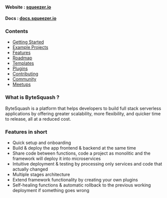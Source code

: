 #### Website : [squeezer.io](https://bytesquash.com)
#### Docs : [docs.squeezer.io](https://docs.bytesquash.com/)

### Contents

* [Getting Started](#getting-started)
* [Example Projects](#example-projects)
* [Features](#features)
* [Roadmap](#roadmap)
* [Templates](#templates)
* [Plugins](#plugins)
* [Contributing](#contributing)
* [Community](#community)
* [Meetups](#meetups)

### What is ByteSquash ?

ByteSquash is a platform that helps developers to build full stack serverless applications by offering greater scalability, more flexibility, and quicker time to release, all at a reduced cost.

### <a name="features"></a>Features in short

- Quick setup and onboarding
- Build & deploy the app frontend & backend at the same time
- Share code between functions, code a project as monolitic and the framework will deploy it into microservices 
- Intuitive deployment & testing by processing only services and code that actually changed
- Multiple stages architecture
- Extend framework functionality by creating your own plugins
- Self-healing functions & automatic rollback to the previous working deployment if something goes wrong